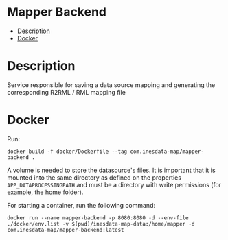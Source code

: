# Mapper Backend

- [Description](#description)
- [Docker](#docker)

# Description
Service responsible for saving a data source mapping and generating the corresponding R2RML / RML mapping file

# Docker
Run:
```
docker build -f docker/Dockerfile --tag com.inesdata-map/mapper-backend .
```

A volume is needed to store the datasource's files. It is important that it is mounted into the same directory as defined on the properties `APP_DATAPROCESSINGPATH` and must be a directory with write permissions (for example, the home folder).
 
For starting a container, run the following command:
```
docker run --name mapper-backend -p 8080:8080 -d --env-file ./docker/env.list -v $(pwd)/inesdata-map-data:/home/mapper -d com.inesdata-map/mapper-backend:latest
```
